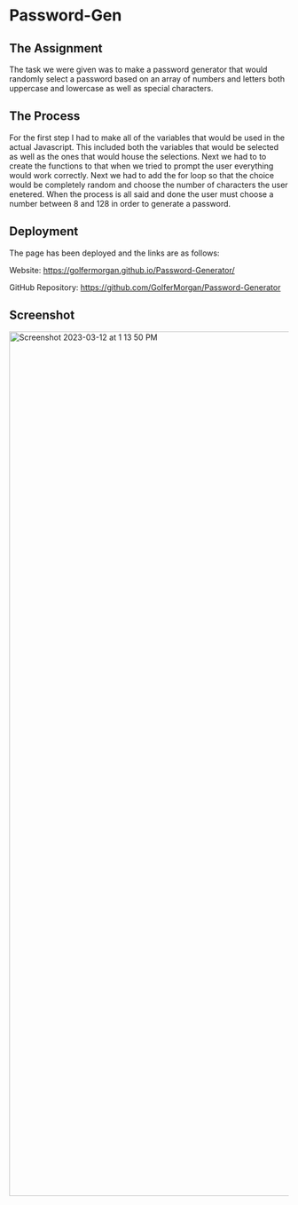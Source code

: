 # Password-Gen

## The Assignment
The task we were given was to make a password generator that would randomly select a password based on an array of numbers and letters both uppercase and lowercase as well as special characters.

## The Process
For the first step I had to make all of the variables that would be used in the actual Javascript. This included both the variables that would be selected as well as the ones that would house the selections. Next we had to to create the functions to that when we tried to prompt the user everything would work correctly. Next we had to add the for loop so that the choice would be completely random and choose the number of characters the user enetered. When the process is all said and done the user must choose a number between 8 and 128 in order to generate a password.

## Deployment
The page has been deployed and the links are as follows:

Website:
https://golfermorgan.github.io/Password-Generator/

GitHub Repository:
https://github.com/GolferMorgan/Password-Generator

## Screenshot
<img width="1559" alt="Screenshot 2023-03-12 at 1 13 50 PM" src="https://user-images.githubusercontent.com/124836497/224564404-d2b3d316-1202-439f-8d75-bb115066d1d8.png">